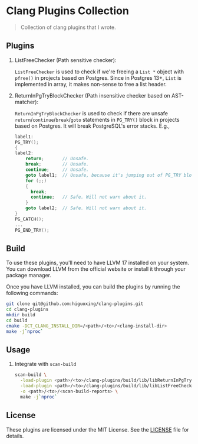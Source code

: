 # Clang Plugins Collection

> Collection of clang plugins that I wrote.

## Plugins

1. ListFreeChecker (Path sensitive checker):

   `ListFreeChecker` is used to check if we're freeing a `List *` object with `pfree()` in projects based on Postgres. Since in Postgres 13+, `List` is implemented in array, it makes non-sense to free a list header.

2. ReturnInPgTryBlockChecker (Path insensitive checker based on AST-matcher):

   `ReturnInPgTryBlockChecker` is used to check if there are unsafe `return`/`continue`/`break`/`goto` statements in `PG_TRY()` block in projects based on Postgres. It will break PostgreSQL's error stacks. E.g.,

   ```c
   label1:
   PG_TRY();
   {
   label2:
       return;       // Unsafe.
	   break;        // Unsafe.
	   continue;     // Unsafe.
	   goto label1;  // Unsafe, because it's jumping out of PG_TRY block.
	   for (;;)
	   {
	     break;
		 continue;   // Safe. Will not warn about it.
	   }
	   goto label2;  // Safe. Will not warn about it.
   }
   PG_CATCH();
   ...
   PG_END_TRY();
   ```

## Build

To use these plugins, you'll need to have LLVM 17 installed on your system. You can download LLVM from the official website [](https://llvm.org/releases/) or install it through your package manager.

Once you have LLVM installed, you can build the plugins by running the following commands:

```bash
git clone git@github.com:higuoxing/clang-plugins.git
cd clang-plugins
mkdir build
cd build
cmake -DCT_CLANG_INSTALL_DIR=/<path>/<to>/<clang-install-dir>
make -j`nproc`
```

## Usage

1. Integrate with `scan-build`

   ```bash
   scan-build \
     -load-plugin <path>/<to>/clang-plugins/build/lib/libReturnInPgTryBlockChecker.so -enable-checker alpha.postgres.ReturnInPgTryBlockChecker \
     -load-plugin <path>/<to>/clang-plugins/build/lib/libListFreeChecker.so -enable-checker alpha.postgres.ListFreeChecker \
     -o <path>/<to>/<scan-build-reports> \
     make -j`nproc`
   ```

## License

These plugins are licensed under the MIT License. See the [LICENSE](./LICENSE) file for details.
